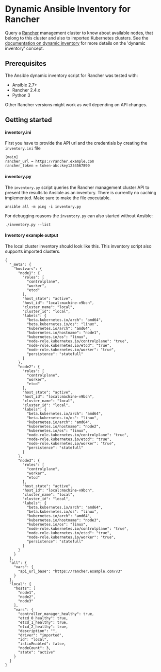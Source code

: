# Dynamic Ansible Inventory for Rancher

Query a [Rancher](https://github.com/rancher/rancher) management cluster to know about available nodes, that belong to this cluster and also to imported Kubernetes clusters.
See the [documentation on dynamic inventory](http://docs.ansible.com/ansible/intro_dynamic_inventory.html) for more details on the 'dynamic inventory' concept.

## Prerequisites

The Ansible dynamic inventory script for Rancher was tested with:

* Ansible 2.7+
* Rancher 2.4.x
* Python 3

Other Rancher versions might work as well depending on API changes.

## Getting started

#### inventory.ini

First you have to provide the API url and the credentials by creating the `inventory.ini` file

```
[main]
rancher_url = https://rancher.example.com
rancher_token = token-abc:key1234567890
``` 

#### inventory.py

The `inventory.py` script queries the Rancher management cluster API to present the results to Ansible as an inventory.
There is currently no caching implemented. Make sure to make the file executable.

```
ansible all -m ping -i inventory.py
```

For debugging reasons the `inventory.py` can also started without Ansible:

```
./inventory.py --list
```

#### Inventory example output

The local cluster inventory should look like this. This inventory script also supports imported clusters.

```
{
  "_meta": {
    "hostvars": {
      "node1": {
        "roles": [
          "controlplane",
          "worker",
          "etcd"
        ],
        "host_state": "active",
        "host_id": "local:machine-v9bcn",
        "cluster_name": "local",
        "cluster_id": "local",
        "labels": {
          "beta.kubernetes.io/arch": "amd64",
          "beta.kubernetes.io/os": "linux",
          "kubernetes.io/arch": "amd64",
          "kubernetes.io/hostname": "node1",
          "kubernetes.io/os": "linux",
          "node-role.kubernetes.io/controlplane": "true",
          "node-role.kubernetes.io/etcd": "true",
          "node-role.kubernetes.io/worker": "true",
          "persistence": "statefull"
        }
      },
      "node2": {
        "roles": [
          "controlplane",
          "worker",
          "etcd"
        ],
        "host_state": "active",
        "host_id": "local:machine-v9bcn",
        "cluster_name": "local",
        "cluster_id": "local",
        "labels": {
          "beta.kubernetes.io/arch": "amd64",
          "beta.kubernetes.io/os": "linux",
          "kubernetes.io/arch": "amd64",
          "kubernetes.io/hostname": "node2",
          "kubernetes.io/os": "linux",
          "node-role.kubernetes.io/controlplane": "true",
          "node-role.kubernetes.io/etcd": "true",
          "node-role.kubernetes.io/worker": "true",
          "persistence": "statefull"
        }
      },
      "node3": {
        "roles": [
          "controlplane",
          "worker",
          "etcd"
        ],
        "host_state": "active",
        "host_id": "local:machine-v9bcn",
        "cluster_name": "local",
        "cluster_id": "local",
        "labels": {
          "beta.kubernetes.io/arch": "amd64",
          "beta.kubernetes.io/os": "linux",
          "kubernetes.io/arch": "amd64",
          "kubernetes.io/hostname": "node3",
          "kubernetes.io/os": "linux",
          "node-role.kubernetes.io/controlplane": "true",
          "node-role.kubernetes.io/etcd": "true",
          "node-role.kubernetes.io/worker": "true",
          "persistence": "statefull"
        }
      }
    }
  },
  "all": {
    "vars": {
      "api_url_base": "https://rancher.example.com/v3"
    }
  },
  "local": {
    "hosts": [
      "node1",
      "node2",
      "node3"
    ],
    "vars": {
      "controller_manager_healthy": true,
      "etcd_0_healthy": true,
      "etcd_1_healthy": true,
      "etcd_2_healthy": true,
      "description": "",
      "driver": "imported",
      "id": "local",
      "istioEnabled": false,
      "nodeCount": 3,
      "state": "active"
    }
  }
}
```